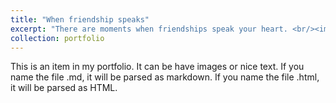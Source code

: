 ```yaml
---
title: "When friendship speaks"
excerpt: "There are moments when friendships speak your heart. <br/><img src='together.JPG'>"
collection: portfolio
---
```


This is an item in my portfolio. It can be have images or nice text. If you name the file .md, it will be parsed as markdown. If you name the file .html, it will be parsed as HTML. 

